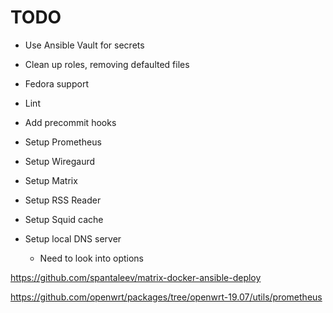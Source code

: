 # TODO

- Use Ansible Vault for secrets
- Clean up roles, removing defaulted files
- Fedora support
- Lint
- Add precommit hooks

- Setup Prometheus
- Setup Wiregaurd
- Setup Matrix
- Setup RSS Reader
- Setup Squid cache
- Setup local DNS server
    - Need to look into options


https://github.com/spantaleev/matrix-docker-ansible-deploy


https://github.com/openwrt/packages/tree/openwrt-19.07/utils/prometheus
